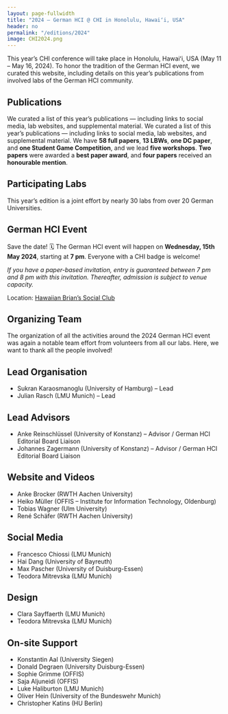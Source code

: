 ```yaml
---
layout: page-fullwidth
title: "2024 – German HCI @ CHI in Honolulu, Hawaiʻi, USA"
header: no
permalink: "/editions/2024"
image: CHI2024.png
---
```

This year’s CHI conference will take place in Honolulu, Hawaiʻi, USA (May 11 – May 16, 2024). To honor the tradition of the German HCI event, we curated this website, including details on this year’s publications from involved labs of the German HCI community.

<h2 class="head-text"> Publications </h2>
<!-- TODO: Add link to publication's page in a bettwe way maybe a button -->
We curated a list of this year’s publications — including links to social media, lab websites, and supplemental material. We curated a list of this year’s publications — including links to social media, lab websites, and supplemental material. We have <b>58 full papers</b>, <b>13 LBWs</b>, <b>one DC paper</b>, and <b>one Student Game Competition</b>, and we lead <b>five workshops</b>. <b>Two papers</b> were awarded a <b>best paper award</b>, and <b>four papers</b> received an <b>honourable mention</b>.

<h2 class="head-text">Participating Labs</h2>
This year’s edition is a joint effort by nearly 30 labs from over 20 German Universities.

<h2 class="head-text">German HCI Event</h2>
Save the date! 🗓️ The German HCI event will happen on <b>Wednesday, 15th May 2024</b>, starting at <b>7 pm</b>. Everyone with a CHI badge is welcome!


<i>If you have a paper-based invitation, entry is guaranteed between 7 pm and 8 pm with this invitation. Thereafter, admission is subject to venue capacity.</i>


<!-- TODO: make the rediect to next page -->
Location: <a href="https://maps.app.goo.gl/CcUCaWqhgXUWqTrR6">Hawaiian Brian’s Social Club<a>

<h2 class="head-text">Organizing Team</h2>
The organization of all the activities around the 2024 German HCI event was again a notable team effort from volunteers from all our labs. Here, we want to thank all the people involved!

<h2 class="head-text"> Lead Organisation</h2>

- Sukran Karaosmanoglu (University of Hamburg) – Lead
- Julian Rasch (LMU Munich) – Lead

<h2 class="head-text"> Lead Advisors</h2>

- Anke Reinschlüssel (University of Konstanz) – Advisor / German HCI Editorial Board Liaison
- Johannes Zagermann (University of Konstanz) – Advisor / German HCI Editorial Board Liaison

<h2 class="head-text"> Website and Videos</h2>

- Anke Brocker (RWTH Aachen University)
- Heiko Müller (OFFIS – Institute for Information Technology, Oldenburg)
- Tobias Wagner (Ulm University)
- René Schäfer (RWTH Aachen University)

<h2 class="head-text"> Social Media</h2>

- Francesco Chiossi (LMU Munich)
- Hai Dang (University of Bayreuth)
- Max Pascher (University of Duisburg-Essen)
- Teodora Mitrevska (LMU Munich)

<h2 class="head-text"> Design</h2>

- Clara Sayffaerth (LMU Munich)
- Teodora Mitrevska (LMU Munich)

<h2 class="head-text"> On-site Support</h2>

- Konstantin Aal (University Siegen)
- Donald Degraen (University Duisburg-Essen)
- Sophie Grimme (OFFIS)
- Saja Aljuneidi (OFFIS)
- Luke Haliburton (LMU Munich)
- Oliver Hein (University of the Bundeswehr Munich)
- Christopher Katins (HU Berlin)
